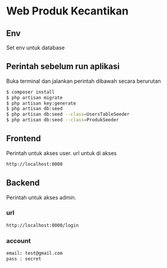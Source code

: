 # Web Produk Kecantikan
## Env
Set env untuk database

## Perintah sebelum run aplikasi
Buka terminal dan jalankan perintah dibawah secara berurutan
```sh
$ composer install
$ php artisan migrate
$ php artisan key:generate
$ php artisan db:seed
$ php artisan db:seed --class=UsersTableSeeder
$ php artisan db:seed --class=ProdukSeeder
```

## Frontend
Perintah untuk akses user. url untuk di akses
```sh
http://localhost:8000
```

## Backend
Perintah untuk akses admin.
### url
```sh
http://localhost:8000/login
```
### account
```sh
email: test@gmail.com
pass : secret
```